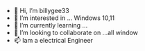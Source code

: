 - 👋 Hi, I’m billygee33
- 👀 I’m interested in ... Windows 10,11
- 🌱 I’m currently learning ...
- 💞️ I’m looking to collaborate on ...all window 
- 📫 Iam a electrical Engineer

<!---
billygee33/billygee33 is a ✨ special ✨ repository because its `README.md` (this file) appears on your GitHub profile.
You can click the Preview link to take a look at your changes.
--->
